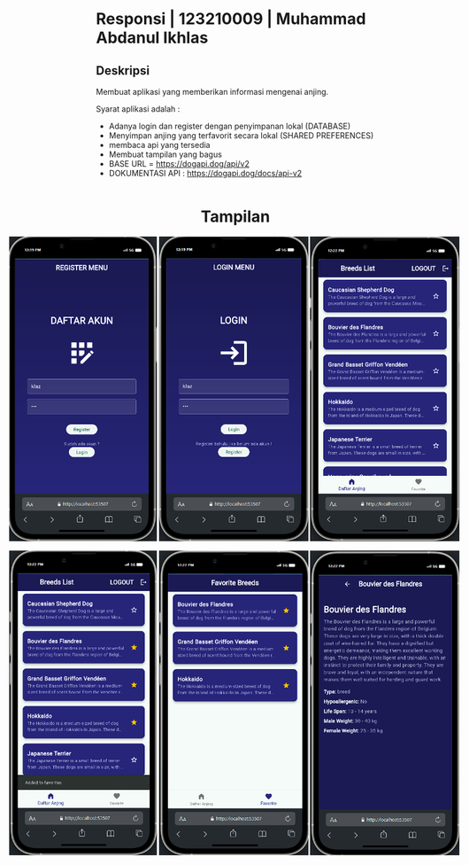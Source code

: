 # Responsi | 123210009 | Muhammad Abdanul Ikhlas

## Deskripsi

Membuat aplikasi yang memberikan informasi mengenai anjing.

Syarat aplikasi adalah : 
- Adanya login dan register dengan penyimpanan lokal (DATABASE)
- Menyimpan anjing yang terfavorit secara lokal (SHARED PREFERENCES)
- membaca api yang tersedia
- Membuat tampilan yang bagus
- BASE URL =  https://dogapi.dog/api/v2
- DOKUMENTASI API : https://dogapi.dog/docs/api-v2


<div align="center" style="display: flex; justify-content: center;">
  <h1>Tampilan</h1>
</div>

<div align="center" style="display: flex; justify-content: center;">
  <img src="./docs/docs1.png" alt="docs1" width="267">&nbsp;
  <img src="./docs/docs2.png" alt="docs2" width="270">&nbsp;
  <img src="./docs/docs3.png" alt="docs2" width="270">&nbsp;
</div>
<br>
<div align="center" style="display: flex; justify-content: center;">
  <img src="./docs/docs4.png" alt="docs1" width="267">&nbsp;
  <img src="./docs/docs5.png" alt="docs2" width="270">&nbsp;
  <img src="./docs/docs6.png" alt="docs2" width="270">&nbsp;
</div>
